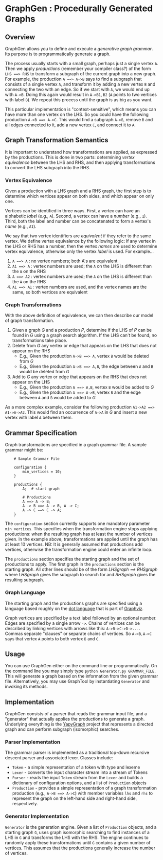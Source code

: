 # GraphGen : Procedurally Generated Graphs

## Overview

GraphGen allows you to define and execute a _generative graph  grammar_. Its purpose is to programmatically generate a graph. 

The process usually starts with a small graph, perhaps just a single vertex `A`. Then we apply _productions_ (remember your compiler class?) of the form `LHS ==> RHS` to transform a subgraph of the current graph into a new graph. For example, the production `A ==> A->B` says to find a subgraph that consists of a single vertex `A`, and transform it by adding a new vertex `B` and connecting the two with an edge. So if we start with `A`, we would end up with `A->B`. Doing this again would result in `A->B1,B2` (`A` points to two  vertices with label `B`). We repeat this process until the graph is as big as you want.

This particular implementation is "context-sensitive", which means you can have
more than one vertex on the LHS. So you could have the following production
`A->B ==> A->C`. This would find a subgraph `A->B`, remove `B` and all edges
connected to it, add a new vertex `C`, and connect it to `A`.

## Graph Transformation Semantics

It is important to understand how transformations are applied, as expressed by the productions. This is done in two parts: determining _vertex equivalence_ 
between the LHS and RHS, and then applying transformations to convert the LHS 
subgraph into the RHS.

### Vertex Equivalence

Given a production with a LHS graph and a RHS graph, the first step is to 
determine which vertices appear on both sides, and which appear on only one. 

Vertices can be identified in three ways. First, a vertex can have an 
alphabetic _label_ (e.g., `A`). Second, a vertex can have a _number_ (e.g., 
`1`). Third, both the label and number can be concatenated to form a vertex's 
_name_ (e.g., `A1`).

We say that two vertex identifiers are _equivalent_ if they refer to the same 
vertex. We define vertex equivalence by the following logic: If any vertex in 
the LHS or RHS has a number, then the vertex *names* are used to determine 
vertex equivalence, otherwise only the vertex *label* is used. For example...

1. `A ==> A`  : no vertex numbers; both A's are equivalent
2. `A1 ==> A` : vertex numbers are used; the `A` on the LHS is different than 
the `A` on the RHS
3. `A ==> A2` : vertex numbers are used; the `A` on the LHS is different than the `A` on the RHS
4. `A1 ==> A1` : vertex numbers are used, and the vertex names are the same, so both vertices are equivalent

### Graph Transformations

With the above definition of equivalence, we can then describe our model of 
graph transformation. 

1. Given a graph _G_ and a production _P_, determine if the LHS of _P_ can be 
found in _G_ using a graph search algorithm. If the LHS can't be found, no transformations take place.
2. Delete from _G_ any vertex or edge that appears on the LHS that does not 
appear on the RHS
	* E.g., Given the production `A->B ==> A`, vertex `B` would be deleted from _G_
	* E.g., Given the production `A->B ==> A,B`, the edge between `A` and `B` would be deleted from _G_
3. Add to _G_ any vertex or edge that appears on the RHS that does not appear 
on the LHS
	* E.g., Given the production `A ==> A,B`, vertex `B` would be added to _G_
	* E.g., Given the production `A ==> A->B`, vertex `B` and the edge between `A` and `B` would be added to _G_ 

As a more complex example, consider the following production 
`A1->A2 ==> A1->A->A2`. This would find an occurrence of `A->A` in _G_ 
and insert a new vertex with label `A` between them.

## Grammar Specification

Graph transformations are specified in a graph grammar file. A sample grammar might be:

		# Sample Grammar File

		configuration {
			min_vertices = 10;
		}

		productions {
			A;	# start graph

			# Productions
			A ==> A -> B;
			A -> B ==> A -> B, A -> C;
			A -> C ==> C -> A;
		}

The `configuration` section currently supports one mandatory parameter `min_vertices`. This specifies when the transformation engine stops applying productions: when the resulting graph has at least the number of vertices given. In the example above, transformations are applied until the graph has at least 10 vertices. NB: It is generally assumed that productions add vertices, otherwise the transformation engine could enter an infinite loop.

The `productions` section specifies the starting graph and the set of productions to apply. The first graph in the `productions` section is the starting graph. All other lines should be of the form _LHSgraph ==> RHSgraph_ where _LHSgraph_ gives the subgraph to search for and _RHSgraph_ gives the resulting subgraph.

### Graph Language 

The starting graph and the productions graphs are specified using a language based roughly on the [dot language](http://www.graphviz.org/content/dot-language) that is part of [Graphviz](http://www.graphviz.org/).

Graph vertices are specified by a text label followed by an optional number. Edges are specified by a single arrow `->`. Chains of vertices can be described by linking vertices with arrows like this: `A->B->C->D->...`. Commas separate "clauses" or separate chains of vertices. So `A->B,A->C` says that vertex `A` points to both vertex `B` and `C`.

## Usage

You can use GraphGen either on the command line or programmatically. On the command line you may simply type `python Generator.py GRAMMAR_FILE`. This will generate a graph based on the information from the given grammar file. Alternatively, you may use GraphTool by instantiating `Generator` and invoking its methods.

## Implementation

GraphGen consists of a parser that reads the grammar input file, and a "generator" that actually applies the productions to generate a graph. Underlying everything is the [YapyGraph](https://github.com/drobertadams/YapyGraph) project that represents a directed graph and can perform subgraph (isomorphic) searches.

### Parser  Implementation

The grammar parser is implemented as a traditional top-down recursive descent
parser and associated lexer. Classes include:

- `Token` - a simple representation of a token with type and lexeme
- `Lexer` - converts the input character stream into a stream of Tokens
- `Parser` - reads the input `Token` stream from the `Lexer` and builds a dictionary of configuration options, and a list of `Production` objects
- `Production` - provides a simple representation of a graph transformation production (e.g., `A->B ==> A->C`) with member variables `lhs` and `rhs`  to represent the graph on the left-hand side and right-hand side, respectively.

### Generator  Implementation

`Generator` is the generation engine. Given a list of `Production` objects, and
a starting graph `G`, uses graph isomorphic searching to find instances of a 
LHS in `G` and transforms the LHS with the RHS.  The engine continues to 
randomly apply these transformations until `G` contains a given number of 
vertices. This assumes that the productions generally increase the number of 
vertices.
